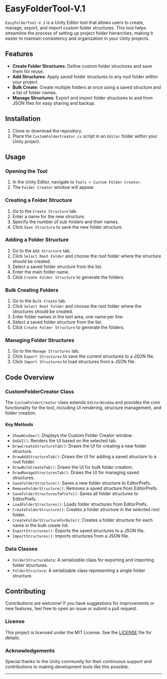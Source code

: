 # EasyFolderTool-V.1

`EasyFolderTool-V.1` is a Unity Editor tool that allows users to create, manage, export, and import custom folder structures. This tool helps streamline the process of setting up project folder hierarchies, making it easier to maintain consistency and organization in your Unity projects.

## Features

- **Create Folder Structures**: Define custom folder structures and save them for reuse.
- **Add Structures**: Apply saved folder structures to any root folder within your project.
- **Bulk Create**: Create multiple folders at once using a saved structure and a list of folder names.
- **Manage Structures**: Export and import folder structures to and from JSON files for easy sharing and backup.

## Installation

1. Clone or download the repository.
2. Place the `CustomFolderCreator.cs` script in an `Editor` folder within your Unity project.

## Usage

### Opening the Tool

1. In the Unity Editor, navigate to `Tools > Custom Folder Creator`.
2. The `Folder Creator` window will appear.

### Creating a Folder Structure

1. Go to the `Create Structure` tab.
2. Enter a name for the new structure.
3. Specify the number of sub-folders and their names.
4. Click `Save Structure` to save the new folder structure.

### Adding a Folder Structure

1. Go to the `Add Structure` tab.
2. Click `Select Root Folder` and choose the root folder where the structure should be created.
3. Select a saved folder structure from the list.
4. Enter the main folder name.
5. Click `Create Folder Structure` to generate the folders.

### Bulk Creating Folders

1. Go to the `Bulk Create` tab.
2. Click `Select Root Folder` and choose the root folder where the structures should be created.
3. Enter folder names in the text area, one name per line.
4. Select a saved folder structure from the list.
5. Click `Create Folder Structure` to generate the folders.

### Managing Folder Structures

1. Go to the `Manage Structures` tab.
2. Click `Export Structures` to save the current structures to a JSON file.
3. Click `Import Structures` to load structures from a JSON file.

## Code Overview

### CustomFolderCreator Class

The `CustomFolderCreator` class extends `EditorWindow` and provides the core functionality for the tool, including UI rendering, structure management, and folder creation.

#### Key Methods

- `ShowWindow()`: Displays the Custom Folder Creator window.
- `OnGUI()`: Renders the UI based on the selected tab.
- `DrawCreateStructureTab()`: Draws the UI for creating a new folder structure.
- `DrawAddStructureTab()`: Draws the UI for adding a saved structure to a root folder.
- `DrawBulkCreateTab()`: Draws the UI for bulk folder creation.
- `DrawManageStructuresTab()`: Draws the UI for managing saved structures.
- `SaveFolderStructure()`: Saves a new folder structure to EditorPrefs.
- `RemoveFolderStructure()`: Removes a saved structure from EditorPrefs.
- `SaveFolderStructuresToPrefs()`: Saves all folder structures to EditorPrefs.
- `LoadFolderStructures()`: Loads folder structures from EditorPrefs.
- `CreateFolderStructure()`: Creates a folder structure in the selected root folder.
- `CreateFolderStructureForBulk()`: Creates a folder structure for each name in the bulk create list.
- `ExportStructures()`: Exports the saved structures to a JSON file.
- `ImportStructures()`: Imports structures from a JSON file.

### Data Classes

- `FolderStructureData`: A serializable class for exporting and importing folder structures.
- `FolderStructure`: A serializable class representing a single folder structure.

## Contributing

Contributions are welcome! If you have suggestions for improvements or new features, feel free to open an issue or submit a pull request.

### License

This project is licensed under the MIT License. See the [LICENSE](LICENSE) file for details.

### Acknowledgements

Special thanks to the Unity community for their continuous support and contributions to making development tools like this possible.

---
